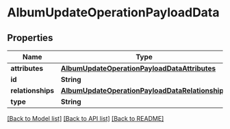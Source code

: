 # AlbumUpdateOperationPayloadData

## Properties
Name | Type | Description | Notes
------------ | ------------- | ------------- | -------------
**attributes** | [**AlbumUpdateOperationPayloadDataAttributes**](AlbumUpdateOperationPayloadDataAttributes.md) |  | [optional] 
**id** | **String** |  | 
**relationships** | [**AlbumUpdateOperationPayloadDataRelationships**](AlbumUpdateOperationPayloadDataRelationships.md) |  | [optional] 
**type** | **String** |  | 

[[Back to Model list]](../README.md#documentation-for-models) [[Back to API list]](../README.md#documentation-for-api-endpoints) [[Back to README]](../README.md)


